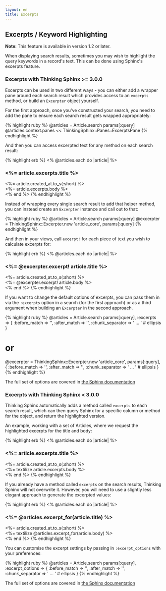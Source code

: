 ```yaml
---
layout: en
title: Excerpts
---
```


## Excerpts / Keyword Highlighting

<div class="note">
  <p><strong>Note</strong>: This feature is available in version 1.2 or later.</p>
</div>

When displaying search results, sometimes you may wish to highlight the query keywords in a record's text. This can be done using Sphinx's excerpts feature.

### Excerpts with Thinking Sphinx >= 3.0.0

Excerpts can be used in two different ways - you can either add a wrapper pane around each search result which provides access to an `excerpts` method, or build an `Excerpter` object yourself.

For the first approach, once you've constructed your search, you need to add the pane to ensure each search result gets wrapped appropriately:

{% highlight ruby %}
@articles = Article.search params[:query]
@articles.context.panes << ThinkingSphinx::Panes::ExcerptsPane
{% endhighlight %}

And then you can access excerpted text for any method on each search result:

{% highlight erb %}
<% @articles.each do |article| %>
  <div>
    <h3><%= article.excerpts.title %></h3>
    <div class="date"><%= article.created_at.to_s(:short) %></div>
    <%= article.excerpts.body %>
  </div>
<% end %>
{% endhighlight %}

Instead of wrapping every single search result to add that helper method, you can instead create an `Excerpter` instance and call out to that:

{% highlight ruby %}
@articles  = Article.search params[:query]
@excerpter = ThinkingSphinx::Excerpter.new 'article_core', params[:query]
{% endhighlight %}

And then in your views, call `excerpt!` for each piece of text you wish to calculate excerpts for:

{% highlight erb %}
<% @articles.each do |article| %>
  <div>
    <h3><%= @excerpter.excerpt! article.title %></h3>
    <div class="date"><%= article.created_at.to_s(:short) %></div>
    <%= @excerpter.excerpt! article.body %>
  </div>
<% end %>
{% endhighlight %}

If you want to change the default options of excerpts, you can pass them in via the `:excerpts` option in a search (for the first approach) or as a third argument when building an `Excerpter` in the second approach.

{% highlight ruby %}
@articles = Article.search params[:query], :excerpts => {
  :before_match    => '<span class="match">',
  :after_match     => '</span>',
  :chunk_separator => ' &#8230; ' # ellipsis
}
# or
@excerpter = ThinkingSphinx::Excerpter.new 'article_core', params[:query], {
  :before_match    => '<span class="match">',
  :after_match     => '</span>',
  :chunk_separator => ' &#8230; ' # ellipsis
}
{% endhighlight %}

The full set of options are covered in [the Sphinx documentation](http://sphinxsearch.com/docs/current.html#api-func-buildexcerpts)

### Excerpts with Thinking Sphinx < 3.0.0

Thinking Sphinx automatically adds a method called `excerpts` to each search result, which can then query Sphinx for a specific column or method for the object, and return the highlighted version.

An example, working with a set of Articles, where we request the highlighted excerpts for the title and body:

{% highlight erb %}
<% @articles.each do |article| %>
  <div>
    <h3><%= article.excerpts.title %></h3>
    <div class="date"><%= article.created_at.to_s(:short) %></div>
    <%= textilize article.excerpts.body %>
  </div>
<% end %>
{% endhighlight %}

If you already have a method called `excerpts` on the search results, Thinking Sphinx will not overwrite it. However, you will need to use a slightly less elegant approach to generate the excerpted values:

{% highlight erb %}
<% @articles.each do |article| %>
  <div>
    <h3><%= @articles.excerpt_for(article.title) %></h3>
    <div class="date"><%= article.created_at.to_s(:short) %></div>
    <%= textilize @articles.excerpt_for(article.body) %>
  </div>
<% end %>
{% endhighlight %}

You can customise the excerpt settings by passing in `:excerpt_options` with your preferences:

{% highlight ruby %}
@articles = Article.search params[:query], :excerpt_options => {
  :before_match    => '<span class="match">',
  :after_match     => '</span>',
  :chunk_separator => ' &#8230; ' # ellipsis
}
{% endhighlight %}

The full set of options are covered in [the Sphinx documentation](http://sphinxsearch.com/docs/current.html#api-func-buildexcerpts)
